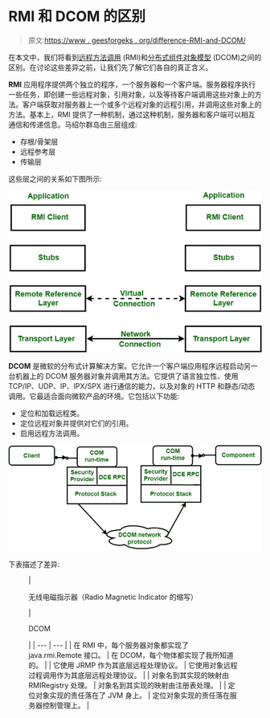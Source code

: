 # RMI 和 DCOM 的区别

> 原文:[https://www . geesforgeks . org/difference-RMI-and-DCOM/](https://www.geeksforgeeks.org/difference-between-rmi-and-dcom/)

在本文中，我们将看到[远程方法调用](https://www.geeksforgeeks.org/remote-method-invocation-in-java/) (RMI)和[分布式组件对象模型](https://www.geeksforgeeks.org/distributed-component-object-model-dcom/) (DCOM)之间的区别。在讨论这些差异之前，让我们先了解它们各自的真正含义。

**RMI** 应用程序提供两个独立的程序，一个服务器和一个客户端。服务器程序执行一些任务，即创建一些远程对象，引用对象，以及等待客户端调用这些对象上的方法。客户端获取对服务器上一个或多个远程对象的远程引用，并调用这些对象上的方法。基本上，RMI 提供了一种机制，通过这种机制，服务器和客户端可以相互通信和传递信息。马绍尔群岛由三层组成:

*   存根/骨架层
*   远程参考层
*   传输层

这些层之间的关系如下图所示:

[![](img/c2a4a2bfba9a51114ba9bf291ae6b47b.png)](https://media.geeksforgeeks.org/wp-content/uploads/20200815194813/RMI.png)

**DCOM** 是微软的分布式计算解决方案。它允许一个客户端应用程序远程启动另一台机器上的 DCOM 服务器对象并调用其方法。它提供了语言独立性、使用 TCP/IP、UDP、IP、IPX/SPX 进行通信的能力，以及对象的 HTTP 和静态/动态调用。它最适合面向微软产品的环境。它包括以下功能:

*   定位和加载远程类。
*   定位远程对象并提供对它们的引用。
*   启用远程方法调用。

[![](img/c89466378fdea7653811a0de9e4121cf.png)](https://media.geeksforgeeks.org/wp-content/uploads/20200816214830/DCOM.png)

下表描述了差异:

<figure class="table">

| 

无线电磁指示器（Radio Magnetic Indicator 的缩写）

 | 

DCOM

 |
| --- | --- |
| 在 RMI 中，每个服务器对象都实现了 java.rmi.Remote 接口。 | 在 DCOM，每个物体都实现了我所知道的。 |
| 它使用 JRMP 作为其底层远程处理协议。 | 它使用对象远程过程调用作为其底层远程处理协议。 |
| 对象名到其实现的映射由 RMIRegistry 处理。 | 对象名到其实现的映射由注册表处理。 |
| 定位对象实现的责任落在了 JVM 身上。 | 定位对象实现的责任落在服务器控制管理上。 |

</figure>